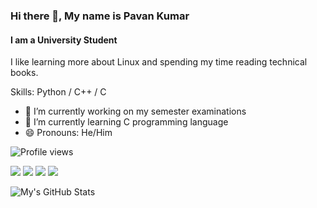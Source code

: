 ### Hi there 👋, My name is Pavan Kumar
#### I am a University Student
I like learning more about Linux and spending my time reading technical books.

Skills: Python / C++ / C

- 🔭 I’m currently working on my semester examinations 
- 🌱 I’m currently learning C programming language 
- 😄 Pronouns: He/Him 

![Profile views](https://gpvc.arturio.dev/gpk2000)

![](https://img.shields.io/badge/OS-Arch_Linux-informational?style=flat&logo=Arch-Linux) ![](https://img.shields.io/badge/Kernel-5.9.14-zen1-1-zen?style=flat&logo=Linux) ![](https://img.shields.io/badge/Packages-762-informational?style=flat&logo=Buffer) ![](https://img.shields.io/badge/Shell-zsh_5.8-informational?style=flat&logo=GNU-Bash)


![My's GitHub Stats](https://github-readme-stats.vercel.app/api?username=gpk2000&show_icons=true&theme=radical)

  
